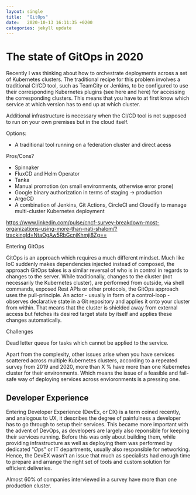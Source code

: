 ```yaml
---
layout: single
title:  "GitOps"
date:   2020-10-13 16:11:35 +0200
categories: jekyll update
---
```

# The state of GitOps in 2020

Recently I was thinking about how to orchestrate deployments across a set of Kubernetes clusters. The traditional 
recipe for this problem involves a traditional CI/CD tool, such as TeamCity or Jenkins, to be configured to use 
their corresponding Kubernetes plugins (see here and here) for accessing the corresponding clusters. This means that
you have to at first know which service at which version has to end up at which cluster.  

Additional infrastructure is necessary when the CI/CD tool is not supposed to run on your own premises but in the cloud
itself. 

Options:

* A traditional tool running on a federation cluster and direct acess

Pros/Cons?

* Spinnaker
* FluxCD and Helm Operator
* Tanka
* Manual promotion (on small environments, otherwise error prone)
* Google binary authorization in terms of staging -> production
* ArgoCD
* A combination of Jenkins, Git Actions, CircleCI and Cloudify to manage multi-cluster Kubernetes deployment


https://www.linkedin.com/pulse/cncf-survey-breakdown-most-organizations-using-more-than-nati-shalom/?trackingId=NtaOgAw5RbGcnjKhmji8Zg==

Entering GitOps

GitOps is an approach which requires a much different mindset. Much like IoC suddenly makes dependencies injected 
instead of composed, the approach GitOps takes is a similar reversal of who is in control in regards to changes to the 
server. While traditionally, changes to the cluster (not necessarily the Kubernetes cluster), are performed from 
outside, via shell commands, exposed Rest APIs or other protocols, the GitOps approach uses the pull-principle. 
An actor - usually in form of a control-loop - observes declarative state in a Git repository and applies it onto your 
cluster from within. That means that the cluster is shielded away from external access but fetches its desired target 
state by itself and applies these changes automatically. 

Challenges

Dead letter queue for tasks which cannot be applied to the service. 

Apart from the complexity, other issues arise when you have services scattered across multiple Kubernetes clusters, according to a repeated
survey from 2019 and 2020, more than X % have more than one Kubernetes cluster for their environments. Which means the issue of a feasible
and fail-safe way of deploying services across envioronments is a pressing one.

Developer Experience 
--------------------

Entering Developer Experience (DevEx, or DX) is a term coined recently, and analogous to UX, it describes the degree of painfulness a developer has
to go through to setup their services. This became more important with the advent of DevOps, as developers are largely also reponsible for keeping their
services running. Before this was only about building them, while providing infrastructure as well as deploying them was performed by dedicated "Ops" or IT departments, usually also responsible for networking. 
Hence, the DevEX wasn't an issue that much as specialists had enough time to prepare and arrange the right set of tools and custom solution for efficient deliveries.

Almost 60% of companies interviewed in a survey have more than one production cluster.



